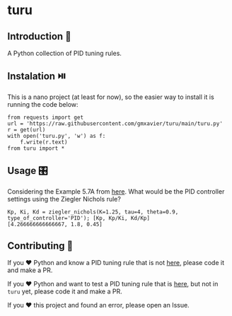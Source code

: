 # turu

## Introduction 🎯

A Python collection of PID tuning rules.

## Instalation ⏯️

This is a nano project (at least for now), so the easier way to install it is running the code below:

    from requests import get   
    url = 'https://raw.githubusercontent.com/gmxavier/turu/main/turu.py' 
    r = get(url)
    with open('turu.py', 'w') as f: 
        f.write(r.text) 
    from turu import *

## Usage 🎛️

Considering the Example 5.7A from [here](https://ia802909.us.archive.org/32/items/process-control-a-first-course-with-matlab/Process%20Control%20A%20First%20Course%20with%20MATLAB.pdf#page=128). What would be the PID controller settings using the Ziegler Nichols rule?

    Kp, Ki, Kd = ziegler_nichols(K=1.25, tau=4, theta=0.9, type_of_controller='PID'); [Kp, Kp/Ki, Kd/Kp]
    [4.266666666666667, 1.8, 0.45]

## Contributing 🧱

If you ❤️ Python and know a PID tuning rule that is not [here](http://cyxtp.ucoz.ru/pdf/Aidan_O_Dwyer_Handbook_of_PI_and_PID_Controller_Tuning_Rules.pdf), please code it and make a PR.

If you ❤️ Python and want to test a PID tuning rule that is [here](http://cyxtp.ucoz.ru/pdf/Aidan_O_Dwyer_Handbook_of_PI_and_PID_Controller_Tuning_Rules.pdf), but not in `turu` yet, please code it and make a PR.

If you ❤️ this project and found an error, please open an Issue.

